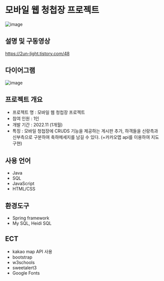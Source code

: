 # 모바일 웹 청첩장 프로젝트
![image](https://user-images.githubusercontent.com/82020828/222174082-1bca036f-b8f5-4a00-a043-fbcfb8f87675.png)

## 설명 및 구동영상
https://2un-light.tistory.com/48

## 다이어그램
![image](https://user-images.githubusercontent.com/82020828/222169244-ba69ab50-ede3-484f-bafe-4242bca62256.png)

## 프로젝트 개요
- 프로젝트 명 : 모바일 웹 청첩장 프로젝트
- 참여 인원 : 1인
- 개발 기간 : 2022.11 (1개월)
- 특징 : 모바일 청첩장에 CRUDS 기능을 제공하는 게시판 추가, 하객들을 신랑측과 신부측으로 구분하여 축하메세지를 남길 수 있다. (+카카오맵 api를 이용하여 지도 구현)


## 사용 언어
- Java
- SQL
- JavaScript
- HTML/CSS

## 환경도구
- Spring framework
- My SQL, Heidi SQL

## ECT
- kakao map API 사용
- bootstrap
- w3schools
- sweetalert3
- Google Fonts
